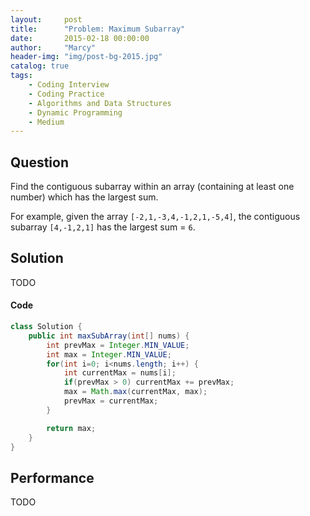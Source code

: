 ```yaml
---
layout:     post
title:      "Problem: Maximum Subarray"
date:       2015-02-18 00:00:00
author:     "Marcy"
header-img: "img/post-bg-2015.jpg"
catalog: true
tags:
    - Coding Interview
    - Coding Practice
    - Algorithms and Data Structures
    - Dynamic Programming
    - Medium
---
```


## Question

Find the contiguous subarray within an array (containing at least one number) which has the largest sum.

For example, given the array `[-2,1,-3,4,-1,2,1,-5,4]`,
the contiguous subarray `[4,-1,2,1]` has the largest sum = `6`.

## Solution
TODO

#### Code
```java
class Solution {
    public int maxSubArray(int[] nums) {
        int prevMax = Integer.MIN_VALUE;
        int max = Integer.MIN_VALUE;
        for(int i=0; i<nums.length; i++) {
            int currentMax = nums[i];
            if(prevMax > 0) currentMax += prevMax;
            max = Math.max(currentMax, max);
            prevMax = currentMax;
        }

        return max;
    }
}
```

## Performance
TODO
